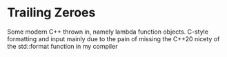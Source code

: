 # Trailing Zeroes

Some modern C++ thrown in, namely lambda function objects. C-style formatting and input mainly due to the pain of missing the C++20 nicety of the std::format function in my compiler
